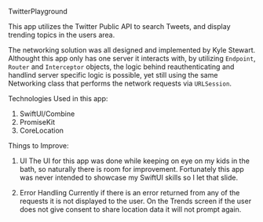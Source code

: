 TwitterPlayground

This app utilizes the Twitter Public API to search Tweets, and display trending topics in the users area.

The networking solution was all designed and implemented by Kyle Stewart.
Althought this app only has one server it interacts with, by utilizing `Endpoint`, `Router` and `Interceptor` objects, the logic behind reauthenticating and handlind server specific logic is possible, yet still using the same Networking class that performs the network requests via `URLSession`. 

Technologies Used in this app:
1. SwiftUI/Combine
2. PromiseKit
3. CoreLocation

Things to Improve:

1. UI
The UI for this app was done while keeping on eye on my kids in the bath, so naturally there is room for improvement.
Fortunately this app was never intended to showcase my SwiftUI skills so I let that slide.

4. Error Handling
Currently if there is an error returned from any of the requests it is not displayed to the user.
On the Trends screen if the user does not give consent to share location data it will not prompt again.
